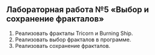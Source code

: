 ## Лабораторная работа №5 «Выбор и сохранение фракталов»

1. Реализовать фракталы Tricorn и Burning Ship.
2. Реализовать выбор фракталов в программе.
3. Реализовать сохранение фракталов.
